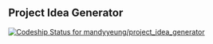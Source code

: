 Project Idea Generator
----------
[ ![Codeship Status for mandyyeung/project_idea_generator](https://www.codeship.io/projects/0e9ad0e0-1a91-0132-7edc-6605d664157f/status)](https://www.codeship.io/projects/34707)
